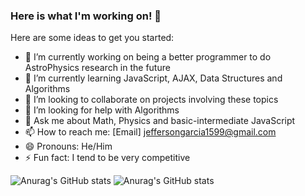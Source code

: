 ### Here is what I'm working on! 👋


Here are some ideas to get you started:

- 🔭 I’m currently working on being a better programmer to do AstroPhysics research in the future
- 🌱 I’m currently learning JavaScript, AJAX, Data Structures and Algorithms
- 👯 I’m looking to collaborate on projects involving these topics
- 🤔 I’m looking for help with Algorithms
- 💬 Ask me about Math, Physics and basic-intermediate JavaScript
- 📫 How to reach me: [Email] jeffersongarcia1599@gmail.com
- 😄 Pronouns: He/Him
- ⚡ Fun fact: I tend to be very competitive

![Anurag's GitHub stats](https://github-readme-stats.vercel.app/api?username=JeffersonGarcia15&count_private=true)
![Anurag's GitHub stats](https://github-readme-stats.vercel.app/api?username=JeffersonGarcia15&show_icons=true&theme=radical)

